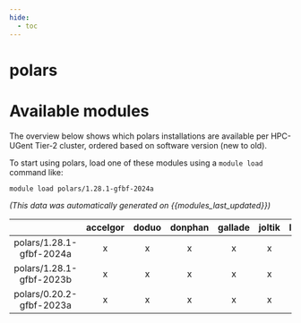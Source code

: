 ```yaml
---
hide:
  - toc
---
```


polars
======

# Available modules


The overview below shows which polars installations are available per HPC-UGent Tier-2 cluster, ordered based on software version (new to old).

To start using polars, load one of these modules using a `module load` command like:

```shell
module load polars/1.28.1-gfbf-2024a
```

*(This data was automatically generated on {{modules_last_updated}})*

| |accelgor|doduo|donphan|gallade|joltik|litleo|shinx|
| :---: | :---: | :---: | :---: | :---: | :---: | :---: | :---: |
|polars/1.28.1-gfbf-2024a|x|x|x|x|x|x|x|
|polars/1.28.1-gfbf-2023b|x|x|x|x|x|x|x|
|polars/0.20.2-gfbf-2023a|x|x|x|x|x|x|x|

